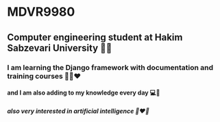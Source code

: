 # MDVR9980
## Computer engineering student at Hakim Sabzevari University 👨‍🎓
### I am learning the Django framework with documentation and training courses 🐍😍❤️
#### and I am also adding to my knowledge every day 💻💎
##### also very interested in artificial intelligence 🤖❤️‍🔥
